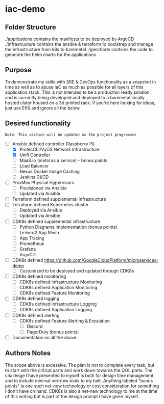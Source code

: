 # iac-demo

## Folder Structure

./applications contains the manifests to be deployed by ArgoCD
./infrastructure contains the ansible & terraform to bootstrap and manage the infrastructure from k8s to baremetal
./gencharts contains the code to generate the helm charts for the applications

## Purpose

To demonstrate my skills with SRE & DevOps functionality as a snapshot in time as well as to abuse IaC as much as possible for all layers of this application stack. This is not intended to be a production ready solution, and is currently being developed and deployed to a baremetal locally hosted cluter housed on a 3d printed rack. If you're here looking for ideas, just use EKS and ignore all the below.

## Desired functionality

`Note: This section will be updated as the project progresses`

- [ ] Ansible defined controller (Raspberry Pi)
  - [x] ProtecCLI/VyOS Network Infrastructure
  - [x] Unifi Controller
  - [ ] MaaS.io (metal as a service) - bonus points
  - [ ] Load Balancer
  - [ ] Nexus Docker Image Caching
  - [ ] Jenkins CI/CD
- [ ] ProxMox Physical Hypervisors
  - [ ] Provisioned via Ansible
  - [ ] Updated via Ansible
- [ ] Terraform defined supplemental infrastructure
- [ ] Terraform defined Kubernetes cluster
  - [ ] Deployed via Ansible
  - [ ] Updated via Ansible
- [ ] CDK8s defined supplemental infrastructure
  - [ ] Python Diagrams Implementation (bonus points)
  - [ ] Linkerd2 App Mesh
  - [ ] App Tracing
  - [ ] Prometheus
  - [ ] Grafana
  - [ ] ArgoCD
- [ ] CDK8s defined https://github.com/GoogleCloudPlatform/microservices-demo
  - [ ] Customized to be deployed and updated through CDK8s
- [ ] CDK8s defined monitoring
  - [ ] CDK8s defined Infrastructure Monitoring
  - [ ] CDK8s defined Application Monitoring
  - [ ] CDK8s defined Feature Monitoring
- [ ] CDK8s defined logging
  - [ ] CDK8s defined Infrastructure Logging
  - [ ] CDK8s defined Application Logging
- [ ] CDK8s defined alerting
  - [ ] CDK8s defined Feature Alerting & Excalation
    - [ ] Discord
    - [ ] PagerDuty (bonus points)
- [ ] Documentation on all the above

## Authors Notes

The scope above is excessive. The plan is not to complete every task, but to start with the critical parts and work down towards the QOL parts. The challenge I have presented to myself is both for design time management and to include minimal net-new tools to my belt. Anything labeled "bonus points" is one such net-new technology or cost consideration for something I don't have on hand. CDK8s is also a net-new technology to me at the time of this writing but is part of the design prompt I have given myself.
